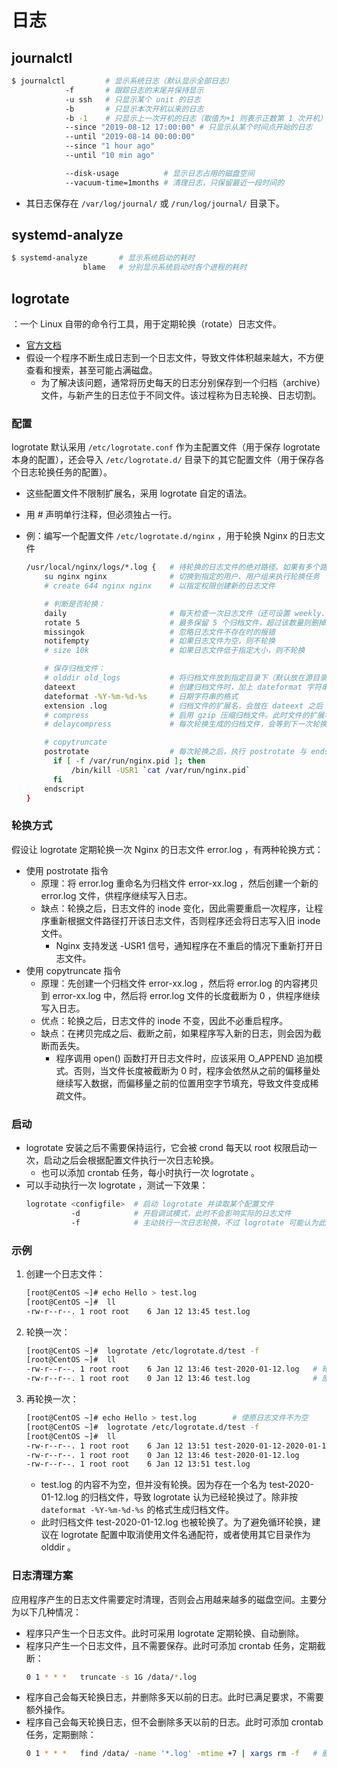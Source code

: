 # 日志

## journalctl

```sh
$ journalctl         # 显示系统日志（默认显示全部日志）
            -f       # 跟踪日志的末尾并保持显示
            -u ssh   # 只显示某个 unit 的日志
            -b       # 只显示本次开机以来的日志
            -b -1    # 只显示上一次开机的日志（取值为+1 则表示正数第 1 次开机）
            --since "2019-08-12 17:00:00" # 只显示从某个时间点开始的日志
            --until "2019-08-14 00:00:00"
            --since "1 hour ago"
            --until "10 min ago"

            --disk-usage          # 显示日志占用的磁盘空间
            --vacuum-time=1months # 清理日志，只保留最近一段时间的
```
- 其日志保存在 `/var/log/journal/` 或 `/run/log/journal/` 目录下。

## systemd-analyze

```sh
$ systemd-analyze       # 显示系统启动的耗时
                blame   # 分别显示系统启动时各个进程的耗时
```

## logrotate

：一个 Linux 自带的命令行工具，用于定期轮换（rotate）日志文件。
- [官方文档](https://linux.die.net/man/8/logrotate)
- 假设一个程序不断生成日志到一个日志文件，导致文件体积越来越大，不方便查看和搜索，甚至可能占满磁盘。
  - 为了解决该问题，通常将历史每天的日志分别保存到一个归档（archive）文件，与新产生的日志位于不同文件。该过程称为日志轮换、日志切割。

### 配置

logrotate 默认采用 `/etc/logrotate.conf` 作为主配置文件（用于保存 logrotate 本身的配置），还会导入 `/etc/logrotate.d/` 目录下的其它配置文件（用于保存各个日志轮换任务的配置）。
- 这些配置文件不限制扩展名，采用 logrotate 自定的语法。
- 用 # 声明单行注释，但必须独占一行。

- 例：编写一个配置文件 `/etc/logrotate.d/nginx` ，用于轮换 Nginx 的日志文件
  ```sh
  /usr/local/nginx/logs/*.log {   # 待轮换的日志文件的绝对路径。如果有多个路径，则用空格分隔
      su nginx nginx              # 切换到指定的用户、用户组来执行轮换任务
      # create 644 nginx nginx    # 以指定权限创建新的日志文件

      # 判断是否轮换：
      daily                       # 每天检查一次日志文件（还可设置 weekly、monthly、yearly），如果需要轮换，则生成一个归档日志文件
      rotate 5                    # 最多保留 5 个归档文件，超过该数量则删掉最旧的归档文件
      missingok                   # 忽略日志文件不存在时的报错
      notifempty                  # 如果日志文件为空，则不轮换
      # size 10k                  # 如果日志文件低于指定大小，则不轮换

      # 保存归档文件：
      # olddir old_logs           # 将归档文件放到指定目录下（默认放在源目录下），可以使用相对路径或绝对路径
      dateext                     # 创建归档文件时，加上 dateformat 字符串作为文件名后缀。归档文件名示例： error-2019-12-23-1577083161.log
      dateformat -%Y-%m-%d-%s     # 日期字符串的格式
      extension .log              # 归档文件的扩展名，会放在 dateext 之后
      # compress                  # 启用 gzip 压缩归档文件。此时文件的扩展名为 .gz
      # delaycompress             # 每次轮换生成的归档文件，会等到下一次轮换时才压缩

      # copytruncate
      postrotate                  # 每次轮换之后，执行 postrotate 与 endscript 之间的命令
        if [ -f /var/run/nginx.pid ]; then
            /bin/kill -USR1 `cat /var/run/nginx.pid`
        fi
      endscript
  }
  ```

### 轮换方式

假设让 logrotate 定期轮换一次 Nginx 的日志文件 error.log ，有两种轮换方式：
- 使用 postrotate 指令
  - 原理：将 error.log 重命名为归档文件 error-xx.log ，然后创建一个新的 error.log 文件，供程序继续写入日志。
  - 缺点：轮换之后，日志文件的 inode 变化，因此需要重启一次程序，让程序重新根据文件路径打开该日志文件，否则程序还会将日志写入旧 inode 文件。
    - Nginx 支持发送 -USR1 信号，通知程序在不重启的情况下重新打开日志文件。
- 使用 copytruncate 指令
  - 原理：先创建一个归档文件 error-xx.log ，然后将 error.log 的内容拷贝到 error-xx.log 中，然后将 error.log 文件的长度截断为 0 ，供程序继续写入日志。
  - 优点：轮换之后，日志文件的 inode 不变，因此不必重启程序。
  - 缺点：在拷贝完成之后、截断之前，如果程序写入新的日志，则会因为截断而丢失。
    - 程序调用 open() 函数打开日志文件时，应该采用 O_APPEND 追加模式。否则，当文件长度被截断为 0 时，程序会依然从之前的偏移量处继续写入数据，而偏移量之前的位置用空字节填充，导致文件变成稀疏文件。

### 启动

- logrotate 安装之后不需要保持运行，它会被 crond 每天以 root 权限启动一次，启动之后会根据配置文件执行一次日志轮换。
  - 也可以添加 crontab 任务，每小时执行一次 logrotate 。
- 可以手动执行一次 logrotate ，测试一下效果：
  ```sh
  logrotate <configfile>  # 启动 logrotate 并读取某个配置文件
            -d            # 开启调试模式，此时不会影响实际的日志文件
            -f            # 主动执行一次日志轮换，不过 logrotate 可能认为此时不需要进行日志轮换
  ```

### 示例

1. 创建一个日志文件：
    ```sh
    [root@CentOS ~]# echo Hello > test.log
    [root@CentOS ~]#  ll
    -rw-r--r--. 1 root root    6 Jan 12 13:45 test.log
    ```
2. 轮换一次：
    ```sh
    [root@CentOS ~]#  logrotate /etc/logrotate.d/test -f
    [root@CentOS ~]#  ll
    -rw-r--r--. 1 root root    6 Jan 12 13:46 test-2020-01-12.log   # 轮换成功，这里归档文件的日期字符串格式为 dateformat -%Y-%m-%d
    -rw-r--r--. 1 root root    0 Jan 12 13:46 test.log              # 原日志文件的内容变为空
    ```
3. 再轮换一次：
    ```sh
    [root@CentOS ~]# echo Hello > test.log        # 使原日志文件不为空
    [root@CentOS ~]#  logrotate /etc/logrotate.d/test -f
    [root@CentOS ~]#  ll
    -rw-r--r--. 1 root root    6 Jan 12 13:51 test-2020-01-12-2020-01-12.log
    -rw-r--r--. 1 root root    0 Jan 12 13:46 test-2020-01-12.log
    -rw-r--r--. 1 root root    6 Jan 12 13:51 test.log
    ```
    - test.log 的内容不为空，但并没有轮换。因为存在一个名为 test-2020-01-12.log 的归档文件，导致 logrotate 认为已经轮换过了。除非按 `dateformat -%Y-%m-%d-%s` 的格式生成归档文件。
    - 此时归档文件 test-2020-01-12.log 也被轮换了。为了避免循环轮换，建议在 logrotate 配置中取消使用文件名通配符，或者使用其它目录作为 olddir 。

### 日志清理方案

应用程序产生的日志文件需要定时清理，否则会占用越来越多的磁盘空间。主要分为以下几种情况：
- 程序只产生一个日志文件。此时可采用 logrotate 定期轮换、自动删除。
- 程序只产生一个日志文件，且不需要保存。此时可添加 crontab 任务，定期截断：
  ```sh
  0 1 * * *   truncate -s 1G /data/*.log
  ```
- 程序自己会每天轮换日志，并删除多天以前的日志。此时已满足要求，不需要额外操作。
- 程序自己会每天轮换日志，但不会删除多天以前的日志。此时可添加 crontab 任务，定期删除：
  ```sh
  0 1 * * *   find /data/ -name '*.log' -mtime +7 | xargs rm -f   # 删除超过 7 天未修改的日志文件
  ```

